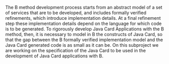 The B method development process starts from an abstract model of a set of services that are to be developed, and includes formally verified refinements, which introduce implementation details. At a final refinement step these implementation details depend on the language for which code is to be generated. To rigorously develop Java Card Applications with the B method, then, it is necessary to model in B the constructs of Java Card, so that the gap between the B formally verified implementation model and the Java Card generated code is as small as it can be. On this subproject we are working on the specification of the Java Card to be used in the development of Java Card applications with B.
